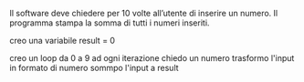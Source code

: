 Il software deve chiedere per 10 volte all’utente di inserire un numero.
Il programma stampa la somma di tutti i numeri inseriti.

creo una variabile result = 0

creo un loop da 0 a 9
    ad ogni iterazione chiedo un numero 
    trasformo l'input in formato di numero
    sommpo l'input a result